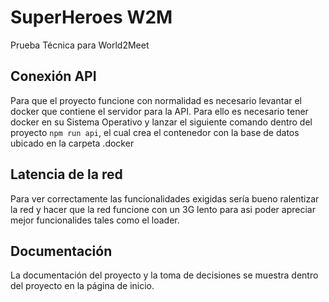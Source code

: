 # SuperHeroes W2M

Prueba Técnica para World2Meet

## Conexión API

Para que el proyecto funcione con normalidad es necesario levantar el docker que contiene el servidor para la API. Para ello es necesario tener docker en su Sistema Operativo y lanzar el siguiente comando dentro del proyecto `npm run api`, el cual crea el contenedor con la base de datos ubicado en la carpeta .docker

## Latencia de la red

Para ver correctamente las funcionalidades exigidas sería bueno ralentizar la red y hacer que la red funcione con un 3G lento para asi poder apreciar mejor funcionalides tales como el loader.

## Documentación

La documentación del proyecto y la toma de decisiones se muestra dentro del proyecto en la página de inicio.